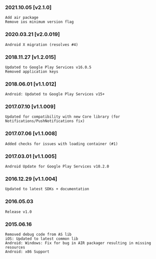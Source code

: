 ### 2021.10.05 [v2.1.0]

```
Add air package
Remove ios minimum version flag
```



### 2020.03.21 [v2.0.019]

```
Android X migration (resolves #4)
```


### 2018.11.27 [v1.2.015]

```
Updated to Google Play Services v16.0.5
Removed application keys 

```


### 2018.06.01 [v1.1.012]

```
Android: Updated to Google Play Services v15+
```


### 2017.07.10 [v1.1.009]

```
Updated for compatibility with new Core library (for Notifications/PushNotifications fix)
```


### 2017.07.06 [v1.1.008]

```
Added checks for issues with loading container (#1)
```


### 2017.03.01 [v1.1.005]

```
Android Update for Google Play Services v10.2.0
```


### 2016.12.29 [v1.1.004]

```
Updated to latest SDKs + documentation
```


### 2016.05.03

```
Release v1.0
```


### 2015.06.16

```
Removed debug code from AS lib
iOS: Updated to latest common lib
Android: Windows: Fix for bug in AIR packager resulting in missing resources
Android: x86 Support
```

